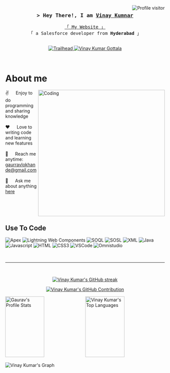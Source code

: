 <a href="https://komarev.com/ghpvc/?username=vinaykumarSalesforce">
  <img align="right" src="https://komarev.com/ghpvc/?username=vinaykumarSalesforce&label=Visitors&color=0e75b6&style=flat" alt="Profile visitor" />
</a>



<!-- Intro  -->
<h3 align="center">
        <samp>&gt; Hey There!, I am
                <b><a target="_blank" href="https://github.com/vinaykumarSalesforce">Vinay Kumnar</a></b>
        </samp>
</h3>


<p align="center"> 
  <samp>
    <a href="https://rrootshell-3f-dev-ed.develop.my.site.com/portfoliovinay/">「 My Website 」</a>
    <br>
    「 a Salesforce developer from <b>Hyderabad</b> 」
    <br>
    <br>
  </samp>
</p>

<p align="center">


 
<a href="https://www.salesforce.com/trailblazer/vinaykumarpbc87n40rqeo" target="_blank">
  <img src="https://img.shields.io/badge/Trailhead-00A1E0?style=for-the-badge&logo=salesforce&logoColor=white" alt="Trailhead"/>
</a>

  
 <a href="https://www.linkedin.com/in/vinay-kumar-gottala-70584a271/" target="_blank">
  <img src="https://img.shields.io/badge/LinkedIn-0077B5?style=for-the-badge&logo=linkedin&logoColor=white" alt="Vinay Kumar Gottala"/>
 </a>
 
 

  
</p>
<br />

<!-- About Section -->
 # About me
 
<p>
<img align="right" alt="Coding" Width="400" src="https://cdn.dribbble.com/users/1162077/screenshots/3848914/programmer.gif">
  
 ✌️ &emsp; Enjoy to do programming and sharing knowledge <br/><br/>
 ❤️ &emsp; Love to writing code and learning new features<br/><br/>
 📧 &emsp; Reach me anytime: gaurravlokhande@gmail.com<br/><br/>
 💬 &emsp; Ask me about anything [here](https://github.com/vinaykumarSalesforce/vinaykumarSalesforce/issues)

</p>

<br/>
<br/>
<br/>

## Use To Code
![Apex](https://img.shields.io/badge/Apex-%2300A1E0.svg?style=for-the-badge&logo=salesforce&logoColor=white)
![Lightning Web Components](https://img.shields.io/badge/Lightning_Web_Components-%2300A1E0.svg?style=for-the-badge&logo=salesforce&logoColor=white)
![SOQL](https://img.shields.io/badge/SOQL-%2300A1E0.svg?style=for-the-badge&logo=salesforce&logoColor=white)
![SOSL](https://img.shields.io/badge/SOSL-%2300A1E0.svg?style=for-the-badge&logo=salesforce&logoColor=white)
![XML](https://img.shields.io/badge/XML-%2300A1E0.svg?style=for-the-badge&logo=xml&logoColor=white)
![Java](https://img.shields.io/badge/java-%23ED8B00.svg?style=for-the-badge&logo=openjdk&logoColor=white)
![Javascript](https://img.shields.io/badge/Javascript-F0DB4F?style=for-the-badge&labelColor=black&logo=javascript&logoColor=F0DB4F)
![HTML](https://img.shields.io/badge/HTML5-E34F26?style=for-the-badge&logo=html5&logoColor=white)
![CSS3](https://img.shields.io/badge/CSS3-1572B6?style=for-the-badge&logo=css3&logoColor=white)
![VSCode](https://img.shields.io/badge/Visual_Studio-0078d7?style=for-the-badge&logo=visual%20studio&logoColor=white)
![Omnistudio](https://img.shields.io/badge/Omnistudio-%2300A1E0.svg?style=for-the-badge&logo=omnistudio&logoColor=white) <!-- Placeholder badge -->


<br/>
<hr/>
<br/>

<p align="center">
  <a href="https://github.com/vinaykumarSalesforce">
  <img src="https://github-readme-streak-stats.herokuapp.com/?user=vinaykumarSalesforce&theme=radical&border=7F3FBF&background=0D1117" alt="Vinay Kumar's GitHub streak"/>
</a>

</p>

<p align="center">
  <a href="https://github.com/vinaykumarSalesforce">
    <img src="https://github-profile-summary-cards.vercel.app/api/cards/profile-details?username=vinaykumarSalesforce&theme=radical" alt="Vinay Kumar's GitHub Contribution"/>
  </a>
</p>

<a> 
    <a href="https://github.com/vinaykumarSalesforce"><img alt="Gaurav's Profile Stats" src="https://denvercoder1-github-readme-stats.vercel.app/api?username=vinaykumarSalesforce&show_icons=true&count_private=true&theme=react&border_color=7F3FBF&bg_color=0D1117&title_color=F85D7F&icon_color=F8D866" height="192px" width="49.5%"/></a>
  <a href="https://github.com/vinaykumarSalesforce"><img alt="Vinay Kumar's Top Languages" src="https://denvercoder1-github-readme-stats.vercel.app/api/top-langs/?username=vinaykumarSalesforce&langs_count=8&layout=compact&theme=react&border_color=7F3FBF&bg_color=0D1117&title_color=F85D7F&icon_color=F8D866" height="192px" width="49.5%"/></a>
  <br/>
</a>


![Vinay Kumar's Graph](https://github-readme-activity-graph.vercel.app/graph?username=vinaykumarSalesforce&custom_title=VinayKumar'S%20GitHub%20Activity%20Graph&bg_color=0D1117&color=7F3FBF&line=7F3FBF&point=7F3FBF&area_color=FFFFFF&title_color=FFFFFF&area=true)
